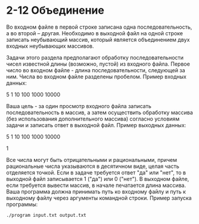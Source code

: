 # 2-12 Объединение

Во входном файле в первой строке записана одна последовательность, а во второй – другая. Необходимо в выходной файл на одной строке записать неубывающий массив, который является объединением двух входных неубывающих массивов.

Задачи этого раздела предполагают обработку последовательности чисел известной длины (возможно, пустой) из входного файла. Первое число во входном файле - длина последовательности, следующей за ним. Числа во входном файле разделены пробелом. Пример входных данных:

5 1 10 100 1000 10000

Ваша цель - за один просмотр входного файла записать последовательность в массив, а затем осуществить обработку массива (без использования дополнительного массива) согласно условиям задачи и записать ответ в выходной файл. Пример выходных данных:

5 1 10 100 1000 10000

1

Все числа могут быть отрицательными и рациональными, причем рациональные числа указываются в десятичном виде, целая часть отделяется точкой. Если в задаче требуется ответ "да" или "нет", то в выходной файл записывается 1 ("да") или 0 ("нет"). В выходном файле, если требуется вывести массив, в начале печатается длина массива. Ваша программа должна принимать путь ко входному файлу и путь к выходному файлу через аргументы командной строки. Пример запуска программы:

```./program input.txt output.txt```
